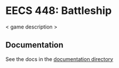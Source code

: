 # EECS 448: Battleship

< game description >

## Documentation

See the docs in the [documentation directory](./documentation/)
